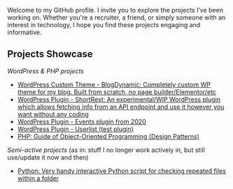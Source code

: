 Welcome to my GitHub profile. I invite you to explore the projects I’ve been working on. Whether you're a recruiter, a friend, or simply someone with an interest in technology, I hope you find these projects engaging and informative.

## Projects Showcase

_WordPress & PHP projects_

- [WordPress Custom Theme - BlogDynamic: Completely custom WP theme for my blog. Built from scratch, no page builder/Elementor/etc](https://github.com/estevaojneto/blogdynamic)
- [WordPress Plugin - ShortRest: An experimental/WIP WordPress plugin which allows fetching info from an API endpoint and use it however you want without any coding](https://github.com/estevaojneto/wp-shortrest)
- [WordPress Plugin - Events plugin from 2020](https://github.com/estevaojneto/wordpress_calendar)
- [WordPress Plugin - Userlist (test plugin)](https://github.com/estevaojneto/userlist-plugin)
- [PHP: Guide of Object-Oriented Programming (Design Patterns)](https://github.com/estevaojneto/PHP-BatRatCat)

_Semi-active projects_
(as in: stuff I no longer work actively in, but still use/update it now and then)
- [Python: Very handy interactive Python script for checking repeated files within a folder](https://github.com/estevaojneto/DuplicateFileCheck)
